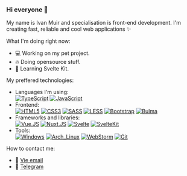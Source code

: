 ### Hi everyone 👋

My name is Ivan Muir and specialisation is front-end development. I'm creating fast, reliable and cool web applications ✨

What I'm doing right now:
- 💻 Working on my pet project.
- 🔥 Doing opensource stuff.
- 📙 Learning Svelte Kit.


My preffered technologies:
- Languages I'm using:<br />
[![TypeScript](https://img.shields.io/badge/-TypeScript-eee?style=flat-square&logo=typescript)](https://github.com/muirch)
[![JavaScript](https://img.shields.io/badge/-JavaScript-eee?style=flat-square&logo=JavaScript)](https://github.com/muirch)
- Frontend:<br />
[![HTML5](https://img.shields.io/badge/-HTML5-eee?style=flat-square&logo=HTML5)](https://github.com/muirch)
[![CSS3](https://img.shields.io/badge/-CSS3-eee?style=flat-square&logo=CSS3&logoColor=1572B6)](https://github.com/muirch)
[![SASS](https://img.shields.io/badge/-SASS-eee?style=flat-square&logo=SASS)](https://github.com/muirch)
[![LESS](https://img.shields.io/badge/-LESS-eee?style=flat-square&logo=LESS&logoColor=1D365D)](https://github.com/muirch)
[![Bootstrap](https://img.shields.io/badge/-Bootstrap-eee?style=flat-square&logo=bootstrap&logoColor=7952B3)](https://github.com/muirch)
[![Bulma](https://img.shields.io/badge/-Bulma-eee?style=flat-square&logo=bulma&logoColor=00D1B2)](https://github.com/muirch)
- Frameworks and libraries:<br />
[![Vue.JS](https://img.shields.io/badge/-Vue.JS-eee?style=flat-square&logo=vue-dot-js)](https://github.com/muirch)
[![Nuxt.JS](https://img.shields.io/badge/-Nuxt.JS-eee?style=flat-square&logo=nuxt-dot-js)](https://github.com/muirch)
[![Svelte](https://img.shields.io/badge/-Svelte-eee?style=flat-square&logo=svelte)](https://github.com/muirch)
[![SvelteKit](https://img.shields.io/badge/-SvelteKit-eee?style=flat-square&logo=svelte)](https://github.com/muirch)
- Tools:<br />
[![Windows](https://img.shields.io/badge/-Windows-eee?style=flat-square&logo=windows&logoColor=0078D6)](https://github.com/muirch)
[![Arch_Linux](https://img.shields.io/badge/-Arch_Linux-eee?style=flat-square&logo=arch-linux&logoColor=1793D1)](https://github.com/muirch)
[![WebStorm](https://img.shields.io/badge/-WebStorm-eee?style=flat-square&logo=webstorm&logoColor=000000)](https://github.com/muirch)
[![Git](https://img.shields.io/badge/-Git-eee?style=flat-square&logo=git&logoColor=F05032)](https://github.com/muirch)

How to contact me: 
- 📧 [Vie email](mailto:mimuir@ya.ru)
- 💬 [Telegram](https://t.me/muirch)




<!--
**muirch/muirch** is a ✨ _special_ ✨ repository because its `README.md` (this file) appears on your GitHub profile.

Here are some ideas to get you started:

- 🔭 I’m currently working on ...
- 🌱 I’m currently learning ...
- 👯 I’m looking to collaborate on ...
- 🤔 I’m looking for help with ...
- 💬 Ask me about ...
- 📫 How to reach me: ...
- 😄 Pronouns: ...
- ⚡ Fun fact: ...
-->
